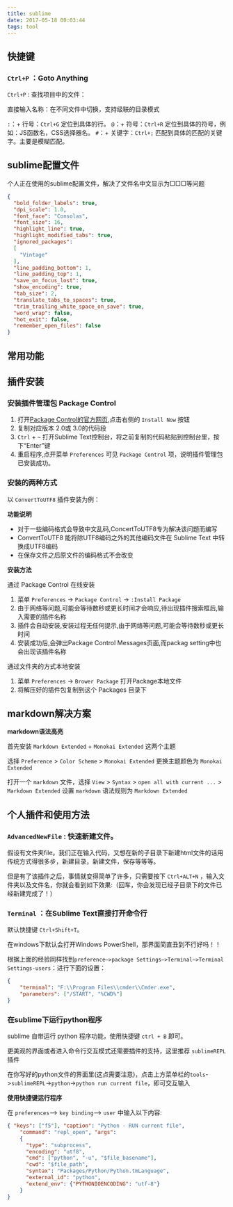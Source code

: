 ```yaml
---
title: sublime
date: 2017-05-18 00:03:44
tags: tool
---
```


## 快捷键

### `Ctrl+P` ：Goto Anything

`Ctrl+P` : 查找项目中的文件：

直接输入名称：在不同文件中切换，支持级联的目录模式

`:`：+ 行号：`Ctrl+G` 定位到具体的行。
`@`：+ 符号：`Ctrl+R` 定位到具体的符号，例如：JS函数名，CSS选择器名。
`#`：+ 关键字：`Ctrl+;` 匹配到具体的匹配的关键字。主要是模糊匹配。


## sublime配置文件

个人正在使用的sublime配置文件，解决了文件名中文显示为□□□等问题

```json
{
  "bold_folder_labels": true,
  "dpi_scale": 1.0,
  "font_face": "Consolas",
  "font_size": 16,
  "highlight_line": true,
  "highlight_modified_tabs": true,
  "ignored_packages":
  [
    "Vintage"
  ],
  "line_padding_bottom": 1,
  "line_padding_top": 1,
  "save_on_focus_lost": true,
  "show_encoding": true,
  "tab_size": 2,
  "translate_tabs_to_spaces": true,
  "trim_trailing_white_space_on_save": true,
  "word_wrap": false,
  "hot_exit": false,
  "remember_open_files": false
}
```
## 常用功能


## 插件安装

### 安装插件管理包 Package Control

1. 打开[Package Control的官方网页](https://packagecontrol.io/),点击右侧的 `Install Now` 按钮
2. 复制对应版本 2.0或 3.0的代码段
3. `Ctrl` + `~` 打开Sublime Text控制台，将之前复制的代码粘贴到控制台里，按下“Enter”键
4. 重启程序,点开菜单 `Preferences` 可见 `Package Control` 项，说明插件管理包已安装成功。

### 安装的两种方式

以 `ConvertToUTF8` 插件安装为例：

**功能说明**

 * 对于一些编码格式会导致中文乱码,ConcertToUTF8专为解决该问题而编写
 * ConvertToUTF8 能将除UTF8编码之外的其他编码文件在 Sublime Text 中转换成UTF8编码
 * 在保存文件之后原文件的编码格式不会改变

**安装方法**

通过 Package Control 在线安装

1. 菜单 `Preferences` -> `Package Control` -> `:Install Package`
2. 由于网络等问题,可能会等待数秒或更长时间才会响应,待出现插件搜索框后,输入需要的插件名称
3. 插件会自动安装,安装过程无任何提示,由于网络等问题,可能会等待数秒或更长时间
4. 安装成功后,会弹出Package Control Messages页面,而packag setting中也会出现该插件名称

通过文件夹的方式本地安装

1. 菜单 `Preferences` -> `Brower Package` 打开Package本地文件
2. 将解压好的插件包复制到这个 Packages 目录下

## markdown解决方案

**markdown语法高亮**

首先安装 `Markdown Extended` + `Monokai Extended` 这两个主题

选择 `Preference` > `Color Scheme` > `Monokai Extended` 更换主题颜色为 `Monokai Extended`

打开一个 `markdown` 文件，选择 `View` > `Syntax` > `open all with current ...` > `Markdown Extended` 设置 `markdown` 语法规则为 `Markdown Extended`

## 个人插件和使用方法

### `AdvancedNewFile` : 快速新建文件。

假设有文件夹file。我们正在输入代码，又想在新的子目录下新建html文件的话用传统方式得很多步，新建目录，新建文件，保存等等等。

但是有了该插件之后，事情就变得简单了许多，只需要按下 `Ctrl+ALT+N` ，输入文件夹以及文件名，你就会看到如下效果:（回车，你会发现已经子目录下的文件已经新建完成了！）

### `Terminal` ：在Sublime Text直接打开命令行

默认快捷键 `Ctrl+Shift+T`。

在windows下默认会打开Windows PowerShell，那界面简直丑到不行好吗！！

根据上面的经验同样找到`preference–>package Settings–>Terminal–>Terminal Settings-users`：进行下面的设置：

```json
{
    "terminal": "F:\\Program Files\\cmder\\Cmder.exe",
    "parameters": ["/START", "%CWD%"]
}
```

### 在sublime下运行python程序

sublime 自带运行 python 程序功能，使用快捷键  `ctrl + B` 即可。

更美观的界面或者进入命令行交互模式还需要插件的支持，这里推荐 `sublimeREPL` 插件

在你写好的python文件的界面里(这点需要注意)，点击上方菜单栏的`tools`->`sublimeREPL`->`python`->`python run current file`，即可交互输入

**使用快捷键运行程序**

在 `preferences`--> `key binding`--> `user` 中输入以下内容:

```json
{ "keys": ["f5"], "caption": "Python - RUN current file",
    "command": "repl_open", "args":
    {
      "type": "subprocess",
      "encoding": "utf8",
      "cmd": ["python", "-u", "$file_basename"],
      "cwd": "$file_path",
      "syntax": "Packages/Python/Python.tmLanguage",
      "external_id": "python",
      "extend_env": {"PYTHONIOENCODING": "utf-8"}
    }
}
```
